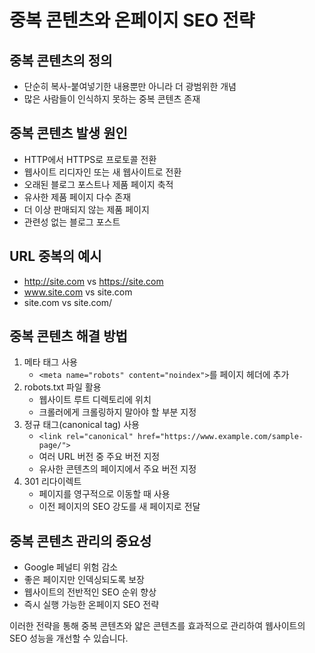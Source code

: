 # 중복 콘텐츠와 온페이지 SEO 전략

## 중복 콘텐츠의 정의

- 단순히 복사-붙여넣기한 내용뿐만 아니라 더 광범위한 개념
- 많은 사람들이 인식하지 못하는 중복 콘텐츠 존재

## 중복 콘텐츠 발생 원인

- HTTP에서 HTTPS로 프로토콜 전환
- 웹사이트 리디자인 또는 새 웹사이트로 전환
- 오래된 블로그 포스트나 제품 페이지 축적
- 유사한 제품 페이지 다수 존재
- 더 이상 판매되지 않는 제품 페이지
- 관련성 없는 블로그 포스트

## URL 중복의 예시

- http://site.com vs https://site.com
- www.site.com vs site.com
- site.com vs site.com/

## 중복 콘텐츠 해결 방법

1. 메타 태그 사용
   - `<meta name="robots" content="noindex">`를 페이지 헤더에 추가
2. robots.txt 파일 활용
   - 웹사이트 루트 디렉토리에 위치
   - 크롤러에게 크롤링하지 말아야 할 부분 지정
3. 정규 태그(canonical tag) 사용
   - `<link rel="canonical" href="https://www.example.com/sample-page/">`
   - 여러 URL 버전 중 주요 버전 지정
   - 유사한 콘텐츠의 페이지에서 주요 버전 지정
4. 301 리다이렉트
   - 페이지를 영구적으로 이동할 때 사용
   - 이전 페이지의 SEO 강도를 새 페이지로 전달

## 중복 콘텐츠 관리의 중요성

- Google 페널티 위험 감소
- 좋은 페이지만 인덱싱되도록 보장
- 웹사이트의 전반적인 SEO 순위 향상
- 즉시 실행 가능한 온페이지 SEO 전략

이러한 전략을 통해 중복 콘텐츠와 얇은 콘텐츠를 효과적으로 관리하여 웹사이트의 SEO 성능을 개선할 수 있습니다.
